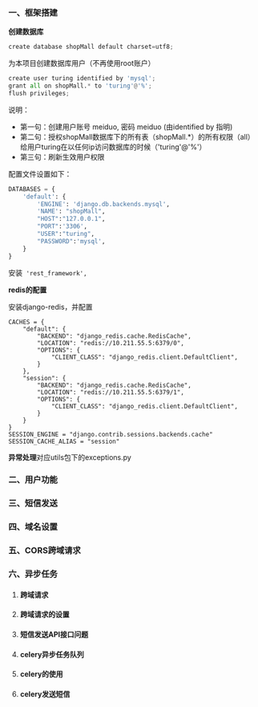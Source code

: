 ### 一、框架搭建

**创建数据库**

```python
create database shopMall default charset=utf8;
```

为本项目创建数据库用户（不再使用root账户）

```python
create user turing identified by 'mysql';
grant all on shopMall.* to 'turing'@'%';
flush privileges;
```

说明：

- 第一句：创建用户账号 meiduo, 密码 meiduo (由identified by 指明)
- 第二句：授权shopMall数据库下的所有表（shopMall.*）的所有权限（all）给用户turing在以任何ip访问数据库的时候（'turing'@'%'）
- 第三句：刷新生效用户权限

配置文件设置如下：

```python
DATABASES = {
    'default': {
        'ENGINE': 'django.db.backends.mysql',
        'NAME': "shopMall",
        "HOST":"127.0.0.1",
        "PORT":'3306',
        "USER":"turing",
        "PASSWORD":'mysql',
    }
}
```

安装` 'rest_framework',`

**redis的配置**

安装django-redis，并配置

```
CACHES = {
    "default": {
        "BACKEND": "django_redis.cache.RedisCache",
        "LOCATION": "redis://10.211.55.5:6379/0",
        "OPTIONS": {
            "CLIENT_CLASS": "django_redis.client.DefaultClient",
        }
    },
    "session": {
        "BACKEND": "django_redis.cache.RedisCache",
        "LOCATION": "redis://10.211.55.5:6379/1",
        "OPTIONS": {
            "CLIENT_CLASS": "django_redis.client.DefaultClient",
        }
    }
}
SESSION_ENGINE = "django.contrib.sessions.backends.cache"
SESSION_CACHE_ALIAS = "session"
```

**异常处理**对应utils包下的exceptions.py



### 二、用户功能



### 三、短信发送



### 四、域名设置



### 五、CORS跨域请求



### 六、异步任务

1. #### 跨域请求



2. #### 跨域请求的设置



3. #### 短信发送API接口问题

#### 

4. #### celery异步任务队列



5. #### celery的使用



6. #### celery发送短信











